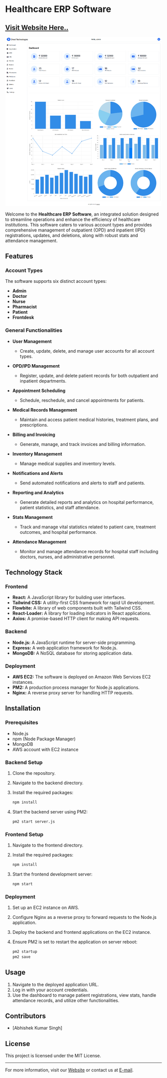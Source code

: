 # Healthcare ERP Software

## [Visit Website Here..](https://healthcare-erp.dreel.co/)

![Preview](Preview.png)

Welcome to the **Healthcare ERP Software**, an integrated solution designed to streamline operations and enhance the efficiency of healthcare institutions. This software caters to various account types and provides comprehensive management of outpatient (OPD) and inpatient (IPD) registrations, updates, and deletions, along with robust stats and attendance management.

## Features

### Account Types

The software supports six distinct account types:

- **Admin**
- **Doctor**
- **Nurse**
- **Pharmacist**
- **Patient**
- **Frontdesk**

### General Functionalities

- **User Management**

  - Create, update, delete, and manage user accounts for all account types.
- **OPD/IPD Management**
  - Register, update, and delete patient records for both outpatient and inpatient departments.
- **Appointment Scheduling**
  - Schedule, reschedule, and cancel appointments for patients.
- **Medical Records Management**
  - Maintain and access patient medical histories, treatment plans, and prescriptions.
- **Billing and Invoicing**
  - Generate, manage, and track invoices and billing information.
- **Inventory Management**
  - Manage medical supplies and inventory levels.
- **Notifications and Alerts**
  - Send automated notifications and alerts to staff and patients.
- **Reporting and Analytics**
  - Generate detailed reports and analytics on hospital performance, patient statistics, and staff attendance.
- **Stats Management**
  - Track and manage vital statistics related to patient care, treatment outcomes, and hospital performance.
- **Attendance Management**
  - Monitor and manage attendance records for hospital staff including doctors, nurses, and administrative personnel.

## Technology Stack

### Frontend

- **React:** A JavaScript library for building user interfaces.
- **Tailwind CSS:** A utility-first CSS framework for rapid UI development.
- **Flowbite:** A library of web components built with Tailwind CSS.
- **React-Loader:** A library for loading indicators in React applications.
- **Axios:** A promise-based HTTP client for making API requests.

### Backend

- **Node.js:** A JavaScript runtime for server-side programming.
- **Express:** A web application framework for Node.js.
- **MongoDB:** A NoSQL database for storing application data.

### Deployment

- **AWS EC2:** The software is deployed on Amazon Web Services EC2 instances.
- **PM2:** A production process manager for Node.js applications.
- **Nginx:** A reverse proxy server for handling HTTP requests.

## Installation

### Prerequisites

- Node.js
- npm (Node Package Manager)
- MongoDB
- AWS account with EC2 instance

### Backend Setup

1. Clone the repository.
2. Navigate to the backend directory.
3. Install the required packages:

    ```bash
    npm install
    ```

4. Start the backend server using PM2:

    ```bash
    pm2 start server.js
    ```

### Frontend Setup

1. Navigate to the frontend directory.
2. Install the required packages:

    ```bash
    npm install
    ```

3. Start the frontend development server:

    ```bash
    npm start
    ```

### Deployment

1. Set up an EC2 instance on AWS.
2. Configure Nginx as a reverse proxy to forward requests to the Node.js application.
3. Deploy the backend and frontend applications on the EC2 instance.
4. Ensure PM2 is set to restart the application on server reboot:

    ```bash
    pm2 startup
    pm2 save
    ```

## Usage

1. Navigate to the deployed application URL.
2. Log in with your account credentials.
3. Use the dashboard to manage patient registrations, view stats, handle attendance records, and utilize other functionalities.

## Contributors

- [Abhishek Kumar Singh]

## License

This project is licensed under the MIT License.

---

For more information, visit our [Website](https://healthcare-erp.dreel.co) or contact us at [E-mail](mailto:singh.abhishek151019@gmail.com).
